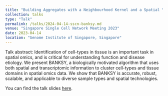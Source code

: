 ```yaml
---
title: "Building Aggregates with a Neighbourhood Kernel and a Spatial Yardstick"
collection: talks
type: "Talk"
permalink: /talks/2024-04-14-sscn-banksy.md
venue: "Singapore Single Cell Network Meeting 2023"
date: 2023-04-14
location: "Genome Institute of Singapore, Singapore"
---
```


Talk abstract: 
Identification of cell-types in tissue is an important task in spatial omics, and is critical for understanding function and disease etiology. We present BANKSY, a biologically motivated algorithm that uses both spatial and transcriptomic information to cluster cell-types and tissue domains in spatial omics data. We show that BANKSY is accurate, robust, scalable, and applicable to diverse sample types and spatial technologies.

You can find the talk slides [here](/files/BANKSY_SSCN_2023_v2_ppt.pptx). 
